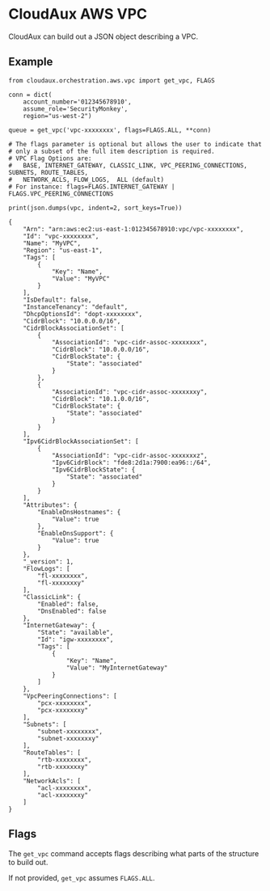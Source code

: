# CloudAux AWS VPC

CloudAux can build out a JSON object describing a VPC.

## Example

    from cloudaux.orchestration.aws.vpc import get_vpc, FLAGS

    conn = dict(
        account_number='012345678910',
        assume_role='SecurityMonkey',
        region="us-west-2")

    queue = get_vpc('vpc-xxxxxxxx', flags=FLAGS.ALL, **conn)

    # The flags parameter is optional but allows the user to indicate that
    # only a subset of the full item description is required.
    # VPC Flag Options are:
    #   BASE, INTERNET_GATEWAY, CLASSIC_LINK, VPC_PEERING_CONNECTIONS, SUBNETS, ROUTE_TABLES,
    #   NETWORK_ACLS, FLOW_LOGS,  ALL (default)
    # For instance: flags=FLAGS.INTERNET_GATEWAY | FLAGS.VPC_PEERING_CONNECTIONS

    print(json.dumps(vpc, indent=2, sort_keys=True))

    {
        "Arn": "arn:aws:ec2:us-east-1:012345678910:vpc/vpc-xxxxxxxx",
        "Id": "vpc-xxxxxxxx",
        "Name": "MyVPC",
        "Region": "us-east-1",
        "Tags": [
            {
                "Key": "Name",
                "Value": "MyVPC"
            }
        ],
        "IsDefault": false,
        "InstanceTenancy": "default",
        "DhcpOptionsId": "dopt-xxxxxxxx",
        "CidrBlock": "10.0.0.0/16",
        "CidrBlockAssociationSet": [
            {
                "AssociationId": "vpc-cidr-assoc-xxxxxxxx",
                "CidrBlock": "10.0.0.0/16",
                "CidrBlockState": {
                    "State": "associated"
                }
            },
            {
                "AssociationId": "vpc-cidr-assoc-xxxxxxxy",
                "CidrBlock": "10.1.0.0/16",
                "CidrBlockState": {
                    "State": "associated"
                }
            }
        ],
        "Ipv6CidrBlockAssociationSet": [
            {
                "AssociationId": "vpc-cidr-assoc-xxxxxxxz",
                "Ipv6CidrBlock": "fde8:2d1a:7900:ea96::/64",
                "Ipv6CidrBlockState": {
                    "State": "associated"
                }
            }
        ],
        "Attributes": {
            "EnableDnsHostnames": {
                "Value": true
            },
            "EnableDnsSupport": {
                "Value": true
            }
        },
        "_version": 1,
        "FlowLogs": [
            "fl-xxxxxxxx",
            "fl-xxxxxxxy"
        ],
        "ClassicLink": {
            "Enabled": false,
            "DnsEnabled": false
        },
        "InternetGateway": {
            "State": "available",
            "Id": "igw-xxxxxxxx",
            "Tags": [
                {
                    "Key": "Name",
                    "Value": "MyInternetGateway"
                }
            ]
        },
        "VpcPeeringConnections": [
            "pcx-xxxxxxxx",
            "pcx-xxxxxxxy"
        ],
        "Subnets": [
            "subnet-xxxxxxxx",
            "subnet-xxxxxxxy"
        ],
        "RouteTables": [
            "rtb-xxxxxxxx",
            "rtb-xxxxxxxy"
        ],
        "NetworkAcls": [
            "acl-xxxxxxxx",
            "acl-xxxxxxxy"
        ]
    }

## Flags

The `get_vpc` command accepts flags describing what parts of the structure to build out.

If not provided, `get_vpc` assumes `FLAGS.ALL`.
